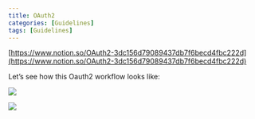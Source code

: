 ```yaml
---
title: OAuth2
categories: [Guidelines]
tags: [Guidelines]
---
```


[https://www.notion.so/OAuth2-3dc156d79089437db7f6becd4fbc222d](https://www.notion.so/OAuth2-3dc156d79089437db7f6becd4fbc222d)


Let’s see how this Oauth2 workflow looks like:


![](https://prod-files-secure.s3.us-west-2.amazonaws.com/9960fb2a-b75e-4bea-a8f9-b00925db1215/3bce41e0-99e8-4ebd-9701-e2bc9cbb79a2/Untitled.png?X-Amz-Algorithm=AWS4-HMAC-SHA256&X-Amz-Content-Sha256=UNSIGNED-PAYLOAD&X-Amz-Credential=AKIAT73L2G45HZZMZUHI%2F20240410%2Fus-west-2%2Fs3%2Faws4_request&X-Amz-Date=20240410T201648Z&X-Amz-Expires=3600&X-Amz-Signature=5adda9252456d50786fd4774d929de9fe0d93718c9594b24ec8858bb7728c57e&X-Amz-SignedHeaders=host&x-id=GetObject)


![](https://prod-files-secure.s3.us-west-2.amazonaws.com/9960fb2a-b75e-4bea-a8f9-b00925db1215/27d32b66-de43-41de-80f7-7edb81d1190f/Untitled.png?X-Amz-Algorithm=AWS4-HMAC-SHA256&X-Amz-Content-Sha256=UNSIGNED-PAYLOAD&X-Amz-Credential=AKIAT73L2G45HZZMZUHI%2F20240410%2Fus-west-2%2Fs3%2Faws4_request&X-Amz-Date=20240410T201648Z&X-Amz-Expires=3600&X-Amz-Signature=3e66cf3a0878dd82353aef001d4792fc91c904e8b733c5114866b5b1d6a12b13&X-Amz-SignedHeaders=host&x-id=GetObject)

